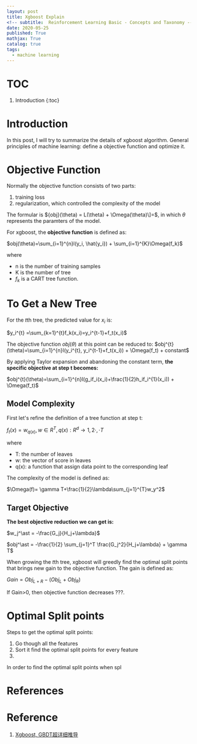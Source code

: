 ```yaml
---
layout: post
title: Xgboost Explain
<!-- subtitle:  Reinforcement Learning Basic - Concepts and Taxonomy -->
date: 2020-05-25
published: True
mathjax: True
catalog: true
tags:
  - machine learning
---
```

# TOC
1. Introduction
{:toc}

# Introduction
In this post, I will try to summarize the details of xgboost algorithm. General principles of machine learning: define a objective function and optimize it.

# Objective Function

Normally the objective function consists of two parts: 

1. training loss
2. regularization, which controlled the complexity of the model

The formular is ${obj}(\theta) = L(\theta) + \Omega(\theta)\]=$, in which $\theta$ represents the paramters of the model.

For xgboost, the **objective function** is defined as:

$obj(\theta)=\sum_{i=1}^{n}l(y_i, \hat{y_i}) + \sum_{i=1}^{K}\Omega(f_k)$

where 
- n is the number of training samples
- K is the number of tree 
- $f_k$ is a CART tree function.



# To Get a New Tree

For the $t$th tree, the predicted value for $x_i$ is:

$y_i^{t} =\sum_{k=1}^{t}f_k(x_i)=y_i^{t-1}+f_t(x_i)$

The objective function $obj(\theta)$ at this point can be reduced to: $obj^{t}(\theta)=\sum_{i=1}^{n}l(y_i^{t}, y_i^{t-1}+f_t(x_i)) + \Omega(f_t) + constant$

By applying Taylor expansion and abandoning the constant term, **the specific objective at step t becomes:** 

$obj^{t}(\theta)=\sum_{i=1}^{n}l(g_if_i(x_i)+\frac{1}{2}h_if_i^{1}(x_i)) + \Omega(f_t)$

## Model Complexity
First let's refine the definition of a tree function at step t:

$f_t(x)=w_{q(x)}, w\in R^{T}, q(x): R^d \rightarrow {1, 2 \cdot, \cdot T}$

where 
- T: the number of leaves
- w: the vector of score in leaves
- q(x): a function that assign data point to the corresponding leaf

The complexity of the model is defined as:

$\Omega(f)= \gamma T+\frac{1}{2}\lambda\sum_{j=1}^{T}w_y^2$


## Target Objective
**The best objective reduction we can get is:**

$w_j^\ast = -\frac{G_j}{H_j+\lambda}$


$obj^\ast = -\frac{1}{2} \sum_{j=1}^T \frac{G_j^2}{H_j+\lambda} + \gamma T$

When growing the $t$th tree, xgboost will greedly find the optimal split points that brings new gain to the objective function. The gain is defined as:

$Gain = Obj_{L+R}-(Obj_L + Obj_R)$

If Gain>0, then objective function decreases ???. 


# Optimal Split points

Steps to get the optimal split points:
1. Go though all the features
2. Sort it  find the optimal split points for every feature
2. 

In order to find the optimal split points when spl


# References




# Reference
1. [Xgboost, GBDT超详细推导](https://zhuanlan.zhihu.com/p/92837676)